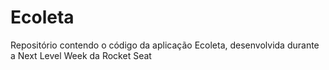 # Ecoleta
Repositório contendo o código da aplicação Ecoleta, desenvolvida durante a Next Level Week da Rocket Seat

